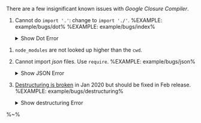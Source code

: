 There are a few insignificant known issues with _Google Closure Compiler_.

1. Cannot do `import '.'`: change to `import './'`.
    %EXAMPLE: example/bugs/dot%
    %EXAMPLE: example/bugs/index%
    <details>
    <summary>Show Dot Error</summary>

    %FORK src/depack example/bugs/dot%
    </details>
<!-- 1. Cannot destructure error in `catch` block.
    %EXAMPLE: example/bugs/catch%
    <details>
    <summary>Show Catch Error</summary>

    %FORK src/depack example/bugs/catch -c%
    </details> -->
1. `node_modules` are not looked up higher than the `cwd`.
1. Cannot import _json_ files. Use `require`.
    %EXAMPLE: example/bugs/json%
    <details>
    <summary>Show JSON Error</summary>

    %FORK src/depack example/bugs/json -c%
    </details>
1. [Destructuring is broken](https://github.com/google/closure-compiler/issues/3529) in Jan 2020 but should be fixed in Feb release.
    %EXAMPLE: example/bugs/destructuring%
    <details>
    <summary>Show destructuring Error</summary>

    %FORK src/depack example/bugs/destructuring -a -c%
    </details>

%~%